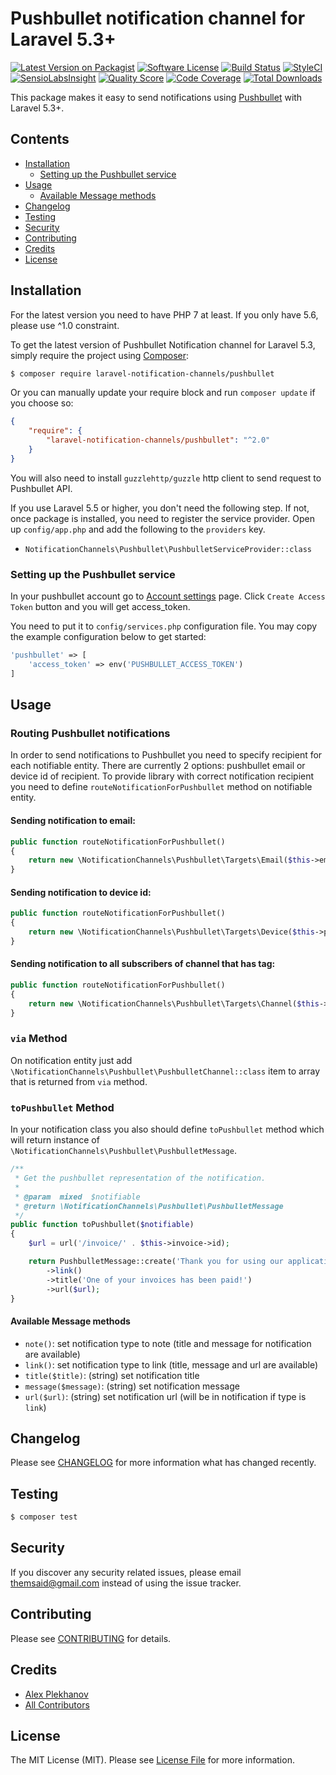 # Pushbullet notification channel for Laravel 5.3+

[![Latest Version on Packagist](https://img.shields.io/packagist/v/laravel-notification-channels/pushbullet.svg?style=flat-square)](https://packagist.org/packages/laravel-notification-channels/pushbullet)
[![Software License](https://img.shields.io/badge/license-MIT-brightgreen.svg?style=flat-square)](LICENSE.md)
[![Build Status](https://img.shields.io/travis/laravel-notification-channels/pushbullet/master.svg?style=flat-square)](https://travis-ci.org/laravel-notification-channels/pushbullet)
[![StyleCI](https://styleci.io/repos/65558300/shield)](https://styleci.io/repos/65558300)
[![SensioLabsInsight](https://img.shields.io/sensiolabs/i/2283805a-e7cc-4e83-8cda-b91b8336cb57.svg?style=flat-square)](https://insight.sensiolabs.com/projects/2283805a-e7cc-4e83-8cda-b91b8336cb57)
[![Quality Score](https://img.shields.io/scrutinizer/g/laravel-notification-channels/pushbullet.svg?style=flat-square)](https://scrutinizer-ci.com/g/laravel-notification-channels/pushbullet)
[![Code Coverage](https://img.shields.io/scrutinizer/coverage/g/laravel-notification-channels/pushbullet/master.svg?style=flat-square)](https://scrutinizer-ci.com/g/laravel-notification-channels/pushbullet/?branch=master)
[![Total Downloads](https://img.shields.io/packagist/dt/laravel-notification-channels/pushbullet.svg?style=flat-square)](https://packagist.org/packages/laravel-notification-channels/pushbullet)

This package makes it easy to send notifications using [Pushbullet](http://pushbullet.com) with Laravel 5.3+.

## Contents

- [Installation](#installation)
    - [Setting up the Pushbullet service](#setting-up-the-pushbullet-service)
- [Usage](#usage)
    - [Available Message methods](#available-message-methods)
- [Changelog](#changelog)
- [Testing](#testing)
- [Security](#security)
- [Contributing](#contributing)
- [Credits](#credits)
- [License](#license)


## Installation

For the latest version you need to have PHP 7 at least. If you only have 5.6, please use ^1.0 constraint.

To get the latest version of Pushbullet Notification channel for Laravel 5.3, simply require the project using [Composer](https://getcomposer.org):

```bash
$ composer require laravel-notification-channels/pushbullet
```

Or you can manually update your require block and run `composer update` if you choose so:

```json
{
    "require": {
        "laravel-notification-channels/pushbullet": "^2.0"
    }
}
```

You will also need to install `guzzlehttp/guzzle` http client to send request to Pushbullet API.

If you use Laravel 5.5 or higher, you don't need the following step.
If not, once package is installed, you need to register the service provider. Open up `config/app.php` and add the following to the `providers` key.

* `NotificationChannels\Pushbullet\PushbulletServiceProvider::class`

### Setting up the Pushbullet service

In your pushbullet account go to [Account settings](https://www.pushbullet.com/#settings/account) page. Click `Create Access Token` button and you will get access_token.

You need to put it to `config/services.php` configuration file. You may copy the example configuration below to get started:
```php
'pushbullet' => [
    'access_token' => env('PUSHBULLET_ACCESS_TOKEN')
]
```

## Usage

### Routing Pushbullet notifications
In order to send notifications to Pushbullet you need to specify recipient for each notifiable entity. There are currently 2 options: pushbullet email or device id of recipient.
To provide library with correct notification recipient you need to define `routeNotificationForPushbullet` method on notifiable entity.

#### Sending notification to email:
```php
public function routeNotificationForPushbullet()
{
    return new \NotificationChannels\Pushbullet\Targets\Email($this->email);
}
```

#### Sending notification to device id:
```php
public function routeNotificationForPushbullet()
{
    return new \NotificationChannels\Pushbullet\Targets\Device($this->pushbullet_device_id);
}
```

#### Sending notification to all subscribers of channel that has tag:
```php
public function routeNotificationForPushbullet()
{
    return new \NotificationChannels\Pushbullet\Targets\Channel($this->channel_tag);
}
```

### `via` Method
On notification entity just add `\NotificationChannels\Pushbullet\PushbulletChannel::class` item to array that is returned from `via` method.

### `toPushbullet` Method
In your notification class you also should define `toPushbullet` method which will return instance of `\NotificationChannels\Pushbullet\PushbulletMessage`.
```php
/**
 * Get the pushbullet representation of the notification.
 *
 * @param  mixed  $notifiable
 * @return \NotificationChannels\Pushbullet\PushbulletMessage
 */
public function toPushbullet($notifiable)
{
    $url = url('/invoice/' . $this->invoice->id);

    return PushbulletMessage::create('Thank you for using our application!')
        ->link()
        ->title('One of your invoices has been paid!')
        ->url($url);
}
```

#### Available Message methods
- `note()`: set notification type to note (title and message for notification are available)
- `link()`: set notification type to link (title, message and url are available)
- `title($title)`: (string) set notification title
- `message($message)`: (string) set notification message
- `url($url)`: (string) set notification url (will be in notification if type is `link`)

## Changelog

Please see [CHANGELOG](CHANGELOG.md) for more information what has changed recently.

## Testing

``` bash
$ composer test
```

## Security

If you discover any security related issues, please email themsaid@gmail.com instead of using the issue tracker.

## Contributing

Please see [CONTRIBUTING](CONTRIBUTING.md) for details.

## Credits

- [Alex Plekhanov](https://github.com/alexsoft)
- [All Contributors](../../contributors)

## License

The MIT License (MIT). Please see [License File](LICENSE.md) for more information.
